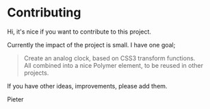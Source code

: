 # Contributing

Hi, it's nice if you want to contribute to this project.  

Currently the impact of the project is small. I have one goal;

> Create an analog clock, based on CSS3 transform functions.  
> All combined into a nice Polymer element, to be reused in other projects.  

If you have other ideas, improvements, please add them.

Pieter
